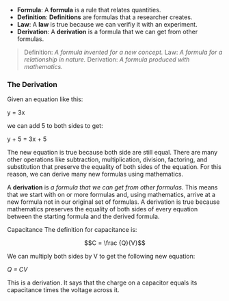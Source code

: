  - **Formula**: A **formula** is a rule that relates quantities.
 - **Definition**: **Definitions** are formulas that a researcher creates.
 - **Law**: A **law** is true because we can verifiy it with an experiment.
 - **Derivation**: A **derivation** is a formula that we can get from other formulas.

> Definition: *A formula invented for a new concept.*
> Law: *A formula for a relationship in nature.*
> Derivation: *A formula produced with mathematics.*



### The Derivation
Given an equation like this:

y = 3x

we can add 5 to both sides to get:

y + 5 = 3x + 5

The new equation is true because both side are still equal. There are many other operations like subtraction, multiplication, division, factoring, and substitution that preserve the equality of both sides of the equation. For this reason, we can derive many new formulas using mathematics.

A **derivation** is *a formula that we can get from other formulas*. This means that we start with on or more formulas and, using mathematics, arrive at a new formula not in our original set of formulas. A derivation is true because mathematics preserves the equality of both sides of every equation between the starting formula and the derived formula.

Capacitance
The definition for capacitance is: 

$$C = \frac {Q}{V}$$

We can multiply both sides by V to get the following new equation: 

*Q = CV*

This is a derivation. It says that the charge on a capacitor equals its capacitance times the voltage across it.
